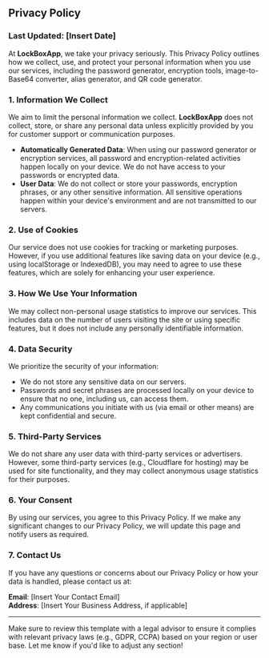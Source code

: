 ## **Privacy Policy**

### **Last Updated: [Insert Date]**

At **LockBoxApp**, we take your privacy seriously. This Privacy Policy outlines how we collect, use, and protect your personal information when you use our services, including the password generator, encryption tools, image-to-Base64 converter, alias generator, and QR code generator.

### **1. Information We Collect**
We aim to limit the personal information we collect. **LockBoxApp** does not collect, store, or share any personal data unless explicitly provided by you for customer support or communication purposes.

- **Automatically Generated Data**: When using our password generator or encryption services, all password and encryption-related activities happen locally on your device. We do not have access to your passwords or encrypted data.
- **User Data**: We do not collect or store your passwords, encryption phrases, or any other sensitive information. All sensitive operations happen within your device's environment and are not transmitted to our servers.

### **2. Use of Cookies**
Our service does not use cookies for tracking or marketing purposes. However, if you use additional features like saving data on your device (e.g., using localStorage or IndexedDB), you may need to agree to use these features, which are solely for enhancing your user experience.

### **3. How We Use Your Information**
We may collect non-personal usage statistics to improve our services. This includes data on the number of users visiting the site or using specific features, but it does not include any personally identifiable information.

### **4. Data Security**
We prioritize the security of your information:
- We do not store any sensitive data on our servers.
- Passwords and secret phrases are processed locally on your device to ensure that no one, including us, can access them.
- Any communications you initiate with us (via email or other means) are kept confidential and secure.

### **5. Third-Party Services**
We do not share any user data with third-party services or advertisers. However, some third-party services (e.g., Cloudflare for hosting) may be used for site functionality, and they may collect anonymous usage statistics for their purposes.

### **6. Your Consent**
By using our services, you agree to this Privacy Policy. If we make any significant changes to our Privacy Policy, we will update this page and notify users as required.

### **7. Contact Us**
If you have any questions or concerns about our Privacy Policy or how your data is handled, please contact us at:

**Email**: [Insert Your Contact Email]  
**Address**: [Insert Your Business Address, if applicable]

---

Make sure to review this template with a legal advisor to ensure it complies with relevant privacy laws (e.g., GDPR, CCPA) based on your region or user base. Let me know if you'd like to adjust any section!